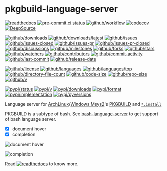 # pkgbuild-language-server

[![readthedocs](https://shields.io/readthedocs/pkgbuild-language-server)](https://pkgbuild-language-server.readthedocs.io)
[![pre-commit.ci status](https://results.pre-commit.ci/badge/github/Freed-Wu/pkgbuild-language-server/main.svg)](https://results.pre-commit.ci/latest/github/Freed-Wu/pkgbuild-language-server/main)
[![github/workflow](https://github.com/Freed-Wu/pkgbuild-language-server/actions/workflows/main.yml/badge.svg)](https://github.com/Freed-Wu/pkgbuild-language-server/actions)
[![codecov](https://codecov.io/gh/Freed-Wu/pkgbuild-language-server/branch/main/graph/badge.svg)](https://codecov.io/gh/Freed-Wu/pkgbuild-language-server)
[![DeepSource](https://deepsource.io/gh/Freed-Wu/pkgbuild-language-server.svg/?show_trend=true)](https://deepsource.io/gh/Freed-Wu/pkgbuild-language-server)

[![github/downloads](https://shields.io/github/downloads/Freed-Wu/pkgbuild-language-server/total)](https://github.com/Freed-Wu/pkgbuild-language-server/releases)
[![github/downloads/latest](https://shields.io/github/downloads/Freed-Wu/pkgbuild-language-server/latest/total)](https://github.com/Freed-Wu/pkgbuild-language-server/releases/latest)
[![github/issues](https://shields.io/github/issues/Freed-Wu/pkgbuild-language-server)](https://github.com/Freed-Wu/pkgbuild-language-server/issues)
[![github/issues-closed](https://shields.io/github/issues-closed/Freed-Wu/pkgbuild-language-server)](https://github.com/Freed-Wu/pkgbuild-language-server/issues?q=is%3Aissue+is%3Aclosed)
[![github/issues-pr](https://shields.io/github/issues-pr/Freed-Wu/pkgbuild-language-server)](https://github.com/Freed-Wu/pkgbuild-language-server/pulls)
[![github/issues-pr-closed](https://shields.io/github/issues-pr-closed/Freed-Wu/pkgbuild-language-server)](https://github.com/Freed-Wu/pkgbuild-language-server/pulls?q=is%3Apr+is%3Aclosed)
[![github/discussions](https://shields.io/github/discussions/Freed-Wu/pkgbuild-language-server)](https://github.com/Freed-Wu/pkgbuild-language-server/discussions)
[![github/milestones](https://shields.io/github/milestones/all/Freed-Wu/pkgbuild-language-server)](https://github.com/Freed-Wu/pkgbuild-language-server/milestones)
[![github/forks](https://shields.io/github/forks/Freed-Wu/pkgbuild-language-server)](https://github.com/Freed-Wu/pkgbuild-language-server/network/members)
[![github/stars](https://shields.io/github/stars/Freed-Wu/pkgbuild-language-server)](https://github.com/Freed-Wu/pkgbuild-language-server/stargazers)
[![github/watchers](https://shields.io/github/watchers/Freed-Wu/pkgbuild-language-server)](https://github.com/Freed-Wu/pkgbuild-language-server/watchers)
[![github/contributors](https://shields.io/github/contributors/Freed-Wu/pkgbuild-language-server)](https://github.com/Freed-Wu/pkgbuild-language-server/graphs/contributors)
[![github/commit-activity](https://shields.io/github/commit-activity/w/Freed-Wu/pkgbuild-language-server)](https://github.com/Freed-Wu/pkgbuild-language-server/graphs/commit-activity)
[![github/last-commit](https://shields.io/github/last-commit/Freed-Wu/pkgbuild-language-server)](https://github.com/Freed-Wu/pkgbuild-language-server/commits)
[![github/release-date](https://shields.io/github/release-date/Freed-Wu/pkgbuild-language-server)](https://github.com/Freed-Wu/pkgbuild-language-server/releases/latest)

[![github/license](https://shields.io/github/license/Freed-Wu/pkgbuild-language-server)](https://github.com/Freed-Wu/pkgbuild-language-server/blob/main/LICENSE)
[![github/languages](https://shields.io/github/languages/count/Freed-Wu/pkgbuild-language-server)](https://github.com/Freed-Wu/pkgbuild-language-server)
[![github/languages/top](https://shields.io/github/languages/top/Freed-Wu/pkgbuild-language-server)](https://github.com/Freed-Wu/pkgbuild-language-server)
[![github/directory-file-count](https://shields.io/github/directory-file-count/Freed-Wu/pkgbuild-language-server)](https://github.com/Freed-Wu/pkgbuild-language-server)
[![github/code-size](https://shields.io/github/languages/code-size/Freed-Wu/pkgbuild-language-server)](https://github.com/Freed-Wu/pkgbuild-language-server)
[![github/repo-size](https://shields.io/github/repo-size/Freed-Wu/pkgbuild-language-server)](https://github.com/Freed-Wu/pkgbuild-language-server)
[![github/v](https://shields.io/github/v/release/Freed-Wu/pkgbuild-language-server)](https://github.com/Freed-Wu/pkgbuild-language-server)

[![pypi/status](https://shields.io/pypi/status/pkgbuild-language-server)](https://pypi.org/project/pkgbuild-language-server/#description)
[![pypi/v](https://shields.io/pypi/v/pkgbuild-language-server)](https://pypi.org/project/pkgbuild-language-server/#history)
[![pypi/downloads](https://shields.io/pypi/dd/pkgbuild-language-server)](https://pypi.org/project/pkgbuild-language-server/#files)
[![pypi/format](https://shields.io/pypi/format/pkgbuild-language-server)](https://pypi.org/project/pkgbuild-language-server/#files)
[![pypi/implementation](https://shields.io/pypi/implementation/pkgbuild-language-server)](https://pypi.org/project/pkgbuild-language-server/#files)
[![pypi/pyversions](https://shields.io/pypi/pyversions/pkgbuild-language-server)](https://pypi.org/project/pkgbuild-language-server/#files)

Language server for [ArchLinux](https://archlinux.org)/[Windows Msys2](https://msys2.org)'s
[PKGBUILD](https://wiki.archlinux.org/title/PKGBUILD) and
[`*.install`](https://wiki.archlinux.org/title/PKGBUILD#install)

PKGBUILD is a subtype of bash. See
[bash-language-server](https://github.com/bash-lsp/bash-language-server) to get
support of bash language server.

- [x] document hover
- [x] completion

![document hover](https://github.com/Freed-Wu/requirements-language-server/assets/32936898/91bfde00-28f7-4376-8b7a-10a0bd56ba51)

![completion](https://github.com/Freed-Wu/requirements-language-server/assets/32936898/b4444ba5-44ab-473c-9691-b3d61ed09acd)

Read
[![readthedocs](https://shields.io/readthedocs/pkgbuild-language-server)](https://pkgbuild-language-server.readthedocs.io)
to know more.

